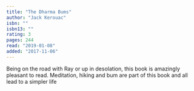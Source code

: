 ```yaml
---
title: "The Dharma Bums"
author: "Jack Kerouac"
isbn: ""
isbn13: ""
rating: 3
pages: 244
read: "2019-01-08"
added: "2017-11-06"
---
```

Being on the road with Ray or up in desolation, this book is amazingly pleasant to read. Meditation, hiking and bum are part of this book and all lead to a simpler life
